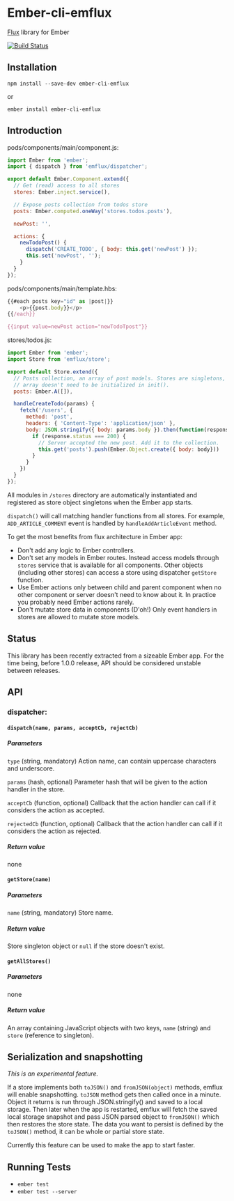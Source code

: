 # Ember-cli-emflux

[Flux](https://facebook.github.io/flux/) library for Ember

[![Build Status](https://secure.travis-ci.org/ilkkao/ember-cli-emflux.png)](http://travis-ci.org/ilkkao/ember-cli-emflux)

## Installation

`npm install --save-dev ember-cli-emflux`

or

`ember install ember-cli-emflux`

## Introduction

pods/components/main/component.js:

```js
import Ember from 'ember';
import { dispatch } from 'emflux/dispatcher';

export default Ember.Component.extend({
  // Get (read) access to all stores
  stores: Ember.inject.service(),

  // Expose posts collection from todos store
  posts: Ember.computed.oneWay('stores.todos.posts'),

  newPost: '',

  actions: {
    newTodoPost() {
      dispatch('CREATE_TODO', { body: this.get('newPost') });
      this.set('newPost', '');
    }
  }
});
```

pods/components/main/template.hbs:

```js
{{#each posts key="id" as |post|}}
    <p>{{post.body}}</p>
{{/each}}

{{input value=newPost action="newTodoTpost"}}

```

stores/todos.js:

```js
import Ember from 'ember';
import Store from 'emflux/store';

export default Store.extend({
  // Posts collection, an array of post models. Stores are singletons,
  // array doesn't need to be initialized in init().
  posts: Ember.A([]),

  handleCreateTodo(params) {
    fetch('/users', {
      method: 'post',
      headers: { 'Content-Type': 'application/json' },
      body: JSON.stringify({ body: params.body }).then(function(response) {
        if (response.status === 200) {
          // Server accepted the new post. Add it to the collection.
          this.get('posts').push(Ember.Object.create({ body: body}))
        }
      }
    })
  }
});
```

All modules in `/stores` directory are automatically instantiated and registered as store object singletons when the Ember app starts.

`dispatch()` will call matching handler functions from all stores. For example, `ADD_ARTICLE_COMMENT` event is handled by `handleAddArticleEvent` method.

To get the most benefits from flux architecture in Ember app:

- Don't add any logic to Ember controllers.
- Don't set any models in Ember routes. Instead access models through `stores` service that is available for all components. Other objects (including other stores) can access a store using dispatcher `getStore` function.
- Use Ember actions only between child and parent component when no other component or server doesn't need to know about it. In practice you probably need Ember actions rarely.
- Don't mutate store data in components (D'oh!) Only event handlers in stores are allowed to mutate store models.

## Status

This library has been recently extracted from a sizeable Ember app. For the time being, before 1.0.0 release, API should be considered unstable between releases.

## API

### dispatcher:

#### ```dispatch(name, params, acceptCb, rejectCb)```

##### Parameters

```type``` (string, mandatory) Action name, can contain uppercase characters and underscore.

```params``` (hash, optional) Parameter hash that will be given to the action handler in the store.

```acceptCb``` (function, optional) Callback that the action handler can call if it considers the action as accepted.

```rejectedCb``` (function, optional) Callback that the action handler can call if it considers the action as rejected.

##### Return value

none

#### ```getStore(name)```

##### Parameters

```name``` (string, mandatory) Store name.

##### Return value

Store singleton object or `null` if the store doesn't exist.

#### `getAllStores()`

##### Parameters

none

##### Return value

An array containing JavaScript objects with two keys, `name` (string) and `store` (reference to singleton).

## Serialization and snapshotting

*This is an experimental feature.*

If a store implements both `toJSON()` and `fromJSON(object)` methods, emflux will enable snapshotting. `toJSON` method gets then called once in a minute. Object it returns is run through JSON.stringify() and saved to a local storage. Then later when the app is restarted, emflux will fetch the saved local storage snapshot and pass JSON parsed object to `fromJSON()` which then restores the store state. The data you want to persist is defined by the `toJSON()` method, it can be whole or partial store state.

Currently this feature can be used to make the app to start faster.

## Running Tests

* `ember test`
* `ember test --server`
